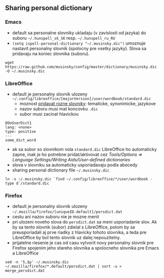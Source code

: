 Sharing personal dictionary
---------------------------
### Emacs
* default sa personalne slovniky ukladaju (v zavislosti od jazyka) do suboru `~/.hunspell_sk_SK` resp. `~/.hunspell_ru_RU`
* `(setq ispell-personal-dictionary "~/.musinsky.dic")` umoznuje nastavit personalny slovnik (spolocny pre vsetky jazyky). Slova sa pridavaju na koniec slovnika (suboru).
```
wget https://raw.github.com/musinsky/config/master/dictionary/musinsky.dic -O ~/.musinsky.dic
```

### LibreOffice
* default je personalny slovnik ulozeny `~/.config/libreoffice/[majorVersion]/user/wordbook/standard.dic`
  * moznost [pridavat rozne slovniky](https://help.libreoffice.org/Common/Writing_Aids/cs): tematicke, synonimicke, jazykove
  * nazov suboru musi mat koncovku `.dic`
  * subor musi zacinat hlavickou
```
OOoUserDict1
lang: <none>
type: positive
---
some_dict_word
```
* ak sa subor so slovnikom vola `standard.dic` LibreOffice ho automaticky zapne, inak je ho potrebne pridat/aktivovat cez *Tools/Options => Language Settings/Writing Aids/User-defined dictionaries*
* slova v slovniku sa automaticky usporiadavaju podla abecedy
* sharing personal dictionary file `~/.musinsky.dic`
```
ln -s ~/.musinsky.dic `find ~/.config/libreoffice/*/user/wordbook -type d`/standard.dic
```

### Firefox
* default je personalny slovnik ulozeny `~/.mozilla/firefox/[uniqueID.default]/persdict.dat`
* cestu ani nazov suboru nie je mozne menit
* pri ulozeni noveho slova do `persdict.dat` sa meni usporiadanie slov. Ak by sa tento slovnik (subor) zdielal s LibreOffice, potom by sa preusporiadali aj prve riadky z hlavicky tohoto slovnika, a teda pre LibreOffice by bol tento slovnik uz dalej nepouzitelny.
* prijatelne riesenie je cas od casu vytvorit novy personalny slovnik pre Firefox spojenim jeho stareho slovnika a spolocneho slovnika pre Emacs a LibreOffice
```
sed -n '5,$p' ~/.musinsky.dic ~/.mozilla/firefox/*.default/persdict.dat | sort -u > merge_persdict.dat
```
